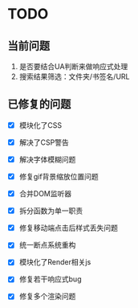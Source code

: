 # TODO


## 当前问题
1. 是否要结合UA判断来做响应式处理
2. 搜索结果筛选：文件夹/书签名/URL


## 已修复的问题

- [x] 模块化了CSS

- [x] 解决了CSP警告

- [x] 解决字体模糊问题

- [x] 修复gif背景缩放位置问题

- [x] 合并DOM监听器

- [x] 拆分函数为单一职责

- [x] 修复移动端点击后样式丢失问题

- [x] 统一断点系统重构

- [x] 模块化了Render相关js

- [x] 修复若干响应式bug

- [x] 修复多个渲染问题


